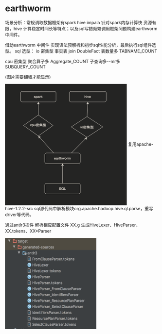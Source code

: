 # earthworm
场景分析：常规调取数据框架有spark hive impala 针对spark内存计算快 资源有限，hive 计算稳定时间长等特点；以及sql写错频繁调用框架问题构建earthworm中间件。

借助earthworm 中间件 实现语法预解析和初步sql性能分析，最后执行sql组件选型。
sql 选型：
io 密集型
事实表 join  DoubleFact
表数量多     TABNAME_COUNT

cpu 密集型
聚合算子多     Aggregate_COUNT
子查询多--mr多 SUBQUERY_COUNT

(图片需要翻墙才能显示)

<img src="https://github.com/cpf123/earthworm/blob/master/img/WX20200501-221607%402x.png" width = "400" height = "400" alt="" align=center />
复用apache-hive-1.2.2-src sql源代码中解析模块org.apache.hadoop.hive.ql.parse，重写driver等代码。

通过antlr3插件 解析相应配置文件 XX.g 生成HiveLexer、HiveParser、XX.tokens、XX*Parser

<img src="https://github.com/cpf123/earthworm/blob/master/img/WX20200430-214912%402x.png" width = "300" height = "300" alt="" align=center />
